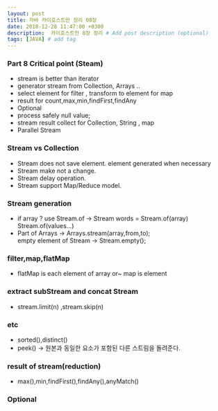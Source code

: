 ```yaml
---
layout: post
title: 자바 카이호스트만 정리 08장
date: 2018-12-28 11:47:00 +0300
description:  카이호스트만 8장 정리 # Add post description (optional)
tags: [JAVA] # add tag
---
```

### Part 8 Critical point (Steam)
- stream is better than iterator
- generator stream from Collection, Arrays ..
- select element for filter , transform to element for map
- result for count,max,min,findFirst,findAny 
- Optional
- process safely null value;
- stream result collect for Collection, String , map
- Parallel Stream

### Stream vs Collection
- Stream does not save element. element generated when necessary
- Stream make not a change.
- Stream delay operation.
- Stream support Map/Reduce model.

### Stream generation
- if array ? use Stream.of -> Stream<String> words = Stream.of(array)   
   Stream.of(values...)
- Part of Arrays -> Arrays.stream(array,from,to);   
  empty element of Stream -> Stream.empty();
  
### filter,map,flatMap
- flatMap is each element of array or~   map is element

### extract subStream and concat Stream
- stream.limit(n) ,stream.skip(n)

### etc
- sorted(),distinct()
- peek() -> 원본과 동일한 요소가 포함된 다른 스트림을 돌려준다.

### result of stream(reduction)
- max(),min,findFirst(),findAny(),anyMatch()

### Optional<T> 
